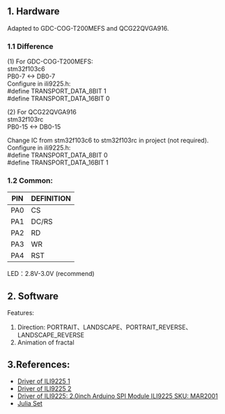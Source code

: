## 1. Hardware
Adapted to  GDC-COG-T200MEFS and QCG22QVGA916.
### 1.1 Difference
(1) For GDC-COG-T200MEFS:  
stm32f103c6  
PB0-7  <-> DB0-7  
Configure in ili9225.h:  
#define TRANSPORT_DATA_8BIT 1  
#define TRANSPORT_DATA_16BIT 0  

(2) For QCG22QVGA916  
stm32f103rc  
PB0-15  <-> DB0-15  

Change IC from stm32f103c6 to stm32f103rc in project (not required).  
Configure in ili9225.h:  
#define TRANSPORT_DATA_8BIT 0  
#define TRANSPORT_DATA_16BIT 1
### 1.2 Common:
PIN|DEFINITION
|--|--|
PA0 | CS|
PA1 | DC/RS|
PA2 | RD|
PA3 | WR|
PA4 | RST|


LED：2.8V-3.0V (recommend)

## 2. Software
Features:
1. Direction: PORTRAIT、LANDSCAPE、PORTRAIT_REVERSE、LANDSCAPE_REVERSE
2. Animation of fractal


## 3.References: 
 -  [Driver of ILI9225 1](https://github.com/ouening/STM32-HAL-examples/blob/master/f767zi-tftlcd/Src/tftlcd.c)
- [Driver of ILI9225 2](https://github.com/BasicCode/ILI9225/blob/master/STM32/ILI9225.c)
- [Driver of ILI9225: 2.0inch Arduino SPI Module ILI9225 SKU: MAR2001](http://www.lcdwiki.com/zh/2.0inch_Arduino_SPI_Module_ILI9225_SKU:MAR2001)
- [Julia Set](https://blog.csdn.net/qq_43606914/article/details/106077326)
